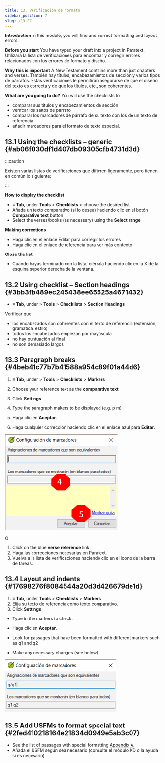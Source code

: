 ```yaml
---
title: 13. Verificación de formato
sidebar_position: 7
slug: /13.FC
---
```


**Introduction**  In this module, you will find and correct formatting and layout errors.

**Before you start**  You have typed your draft into a project in Paratext. Utilizará la lista de verificaciones para encontrar y corregir errores relacionados con los errores de formato y diseño.

**Why this is important**  A New Testament contains more than just chapters and verses. También hay títulos, encabezamientos de sección y varios tipos de párrafos. Estas verificaciones le permitirán asegurarse de que el diseño del texto es correcta y de que los títulos, etc., son coherentes.

**What are you going to do?**  You will use the checklists to

- comparar sus títulos y encabezamientos de sección
- verifcar los saltos de párrafo
- comparar los marcadores de párrafo de su texto con los de un texto de referencia
- añadir marcadores para el formato de texto especial.

## 13.1 Using the checklists – generic {#ab06f030df1d407db09305cfb4731d3d}

:::caution

Existen varias listas de verificaciones que difieren ligeramente, pero tienen en común lo siguiente:

:::

**How to display the checklist**

- **≡ Tab**, under **Tools** &gt; **Checklists** &gt; choose the desired list
- Añada un texto comparativo (si lo desea) haciendo clic en el botón **Comparative text** button
- Select the verses/books (as necessary) using the **Select range**

**Making corrections**

- Haga clic en el enlace Editar para corregir los errores
- Haga clic en el enlace de referencia para ver más contexto

**Close the list**

- Cuando hayas terminado con la lista, ciérrala haciendo clic en la X de la esquina superior derecha de la ventana.

## 13.2 Using checklist – Section headings {#3bb3fb489ec245438ee65525a4671432}

- **≡ Tab**, under &gt; **Tools** &gt; **Checklists** &gt; **Section Headings**

Verificar que

- los encabezados son coherentes con el texto de referencia (extensión, gramática, estilo)
- todos los encabezados empiezan por mayúscula
- no hay puntuación al final
- no son demasiado largos

## 13.3 Paragraph breaks {#4beb41c77b7b41588a954c89f01a44d6}

<div class='notion-row'>
<div class='notion-column' style={{width: 'calc((100% - (min(32px, 4vw) * 1)) * 0.5)'}}>

1. **≡ Tab**, under > **Tools** > **Checklists** > **Markers**

2. Choose your reference text as the **comparative text**

3. Click **Settings**

4. Type the paragraph makers to be displayed
   (e.g. p m)

5. Haga clic en **Aceptar**.

6. Haga cualquier corrección haciendo clic en el enlace azul para **Editar**.

</div><div className='notion-spacer'></div>

<div class='notion-column' style={{width: 'calc((100% - (min(32px, 4vw) * 1)) * 0.5)'}}>

![](./1428959575.png)

</div><div className='notion-spacer'></div>
</div>

O

1. Click on the blue **verse reference** link.
2. Haga las correcciones necesarias en Paratext.
3. Vuelva a la lista de verificaciones haciendo clic en el icono de la barra de tareas.

## 13.4 Layout and indents {#17698276f8084544a20d3d426679de1d}

1. **≡ Tab**, under **Tools** &gt; **Checklists** &gt; **Markers**
2. Elija su texto de referencia como texto comparativo.
3. Click **Settings**

<div class='notion-row'>
<div class='notion-column' style={{width: 'calc((100% - (min(32px, 4vw) * 1)) * 0.5)'}}>

- Type in the markers to check.

- Haga clic en **Aceptar**.

- Look for passages that have been formatted with different markers such as q1 and q2

- Make any necessary changes (see below).

</div><div className='notion-spacer'></div>

<div class='notion-column' style={{width: 'calc((100% - (min(32px, 4vw) * 1)) * 0.5)'}}>

![](./1300191702.png)

</div><div className='notion-spacer'></div>
</div>

## 13.5 Add USFMs to format special text {#2fed410218164e21834d0949e5ab3c07}

- See the list of passages with special formatting [Appendix A](https://manual.paratext.org/Training-Manual/Appendix/A.st).
- Añada el USFM según sea necesario (consulte el módulo KD o la ayuda si es necesario).
